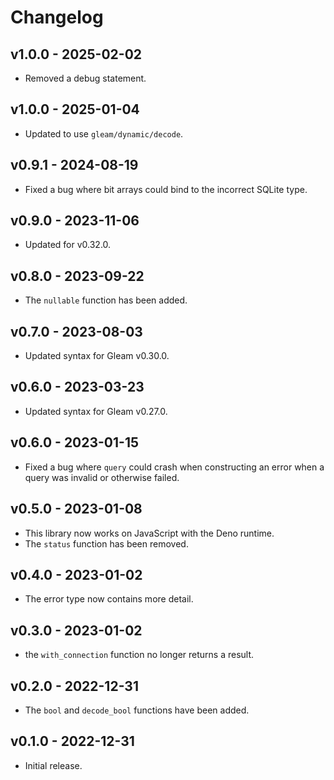 # Changelog

## v1.0.0 - 2025-02-02

- Removed a debug statement.

## v1.0.0 - 2025-01-04

- Updated to use `gleam/dynamic/decode`.

## v0.9.1 - 2024-08-19

- Fixed a bug where bit arrays could bind to the incorrect SQLite type.

## v0.9.0 - 2023-11-06

- Updated for v0.32.0.

## v0.8.0 - 2023-09-22

- The `nullable` function has been added.

## v0.7.0 - 2023-08-03

- Updated syntax for Gleam v0.30.0.

## v0.6.0 - 2023-03-23

- Updated syntax for Gleam v0.27.0.

## v0.6.0 - 2023-01-15

- Fixed a bug where `query` could crash when constructing an error when a query
  was invalid or otherwise failed.

## v0.5.0 - 2023-01-08

- This library now works on JavaScript with the Deno runtime. 
- The `status` function has been removed.

## v0.4.0 - 2023-01-02

- The error type now contains more detail.

## v0.3.0 - 2023-01-02

- the `with_connection` function no longer returns a result.

## v0.2.0 - 2022-12-31

- The `bool` and `decode_bool` functions have been added.

## v0.1.0 - 2022-12-31

- Initial release.
